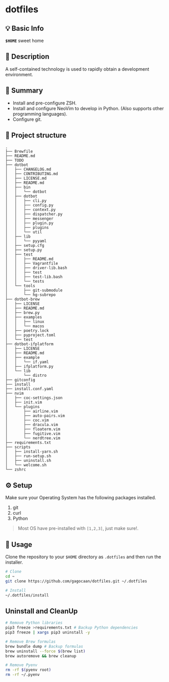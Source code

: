# dotfiles

## 💡 Basic Info

**``$HOME``** sweet home

## 📖 Description

A self-contained technology is used to rapidly obtain a development environment.

## 🎯 Summary

* Install and pre-configure ZSH.
* Install and configure NeoVim to develop in Python. (Also supports other programming languages).
* Configure git.

## 🧬 Project structure

```console
.
├── Brewfile
├── README.md
├── TODO
├── dotbot
│   ├── CHANGELOG.md
│   ├── CONTRIBUTING.md
│   ├── LICENSE.md
│   ├── README.md
│   ├── bin
│   │   └── dotbot
│   ├── dotbot
│   │   ├── cli.py
│   │   ├── config.py
│   │   ├── context.py
│   │   ├── dispatcher.py
│   │   ├── messenger
│   │   ├── plugin.py
│   │   ├── plugins
│   │   └── util
│   ├── lib
│   │   └── pyyaml
│   ├── setup.cfg
│   ├── setup.py
│   ├── test
│   │   ├── README.md
│   │   ├── Vagrantfile
│   │   ├── driver-lib.bash
│   │   ├── test
│   │   ├── test-lib.bash
│   │   └── tests
│   └── tools
│       ├── git-submodule
│       └── hg-subrepo
├── dotbot-brew
│   ├── LICENSE
│   ├── README.md
│   ├── brew.py
│   ├── examples
│   │   ├── linux
│   │   └── macos
│   ├── poetry.lock
│   ├── pyproject.toml
│   └── test
├── dotbot-ifplatform
│   ├── LICENSE
│   ├── README.md
│   ├── example
│   │   └── if.yaml
│   ├── ifplatform.py
│   └── lib
│       └── distro
├── gitconfig
├── install
├── install.conf.yaml
├── nvim
│   ├── coc-settings.json
│   ├── init.vim
│   └── plugins
│       ├── airline.vim
│       ├── auto-pairs.vim
│       ├── coc.vim
│       ├── dracula.vim
│       ├── floaterm.vim
│       ├── fugitive.vim
│       └── nerdtree.vim
├── requirements.txt
├── scripts
│   ├── install-yarn.sh
│   ├── run-setup.sh
│   ├── uninstall.sh
│   └── welcome.sh
└── zshrc
```

## ⚙️ Setup

Make sure your Operating System has the following packages installed.

1. git
2. curl
3. Python

> Most OS have pre-installed with `[1,2,3]`, just make sure!.

## 🍴 Usage

Clone the repository to your `$HOME` directory as `.dotfiles` and then run the installer.

```bash
# Clone
cd ~
git clone https://github.com/gagocaan/dotfiles.git ~/.dotfiles

# Install
~/.dotfiles/install
```

## Uninstall and CleanUp

```bash
# Remove Python libraries
pip3 freeze >requirements.txt # Backup Python dependencies
pip3 freeze | xargs pip3 uninstall -y

# Remove Brew formulas
brew bundle dump # Backup formulas
brew uninstall --force $(brew list)
brew autoremove && brew cleanup

# Remove Pyenv
rm -rf $(pyenv root)
rm -rf ~/.pyenv
```
